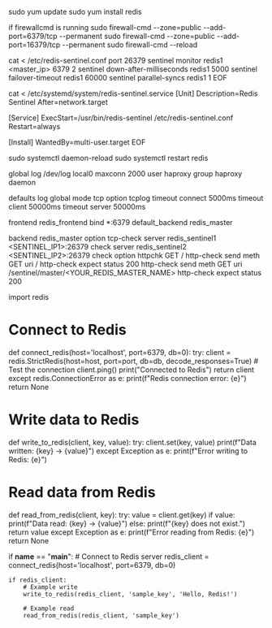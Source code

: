 sudo yum update
sudo yum install redis


if firewallcmd is running
sudo firewall-cmd --zone=public --add-port=6379/tcp --permanent
sudo firewall-cmd --zone=public --add-port=16379/tcp --permanent
sudo firewall-cmd --reload

cat <<EOF > /etc/redis-sentinel.conf
port 26379
sentinel monitor redis1 <master_ip> 6379 2
sentinel down-after-milliseconds redis1 5000
sentinel failover-timeout redis1 60000
sentinel parallel-syncs redis1 1
EOF

cat <<EOF > /etc/systemd/system/redis-sentinel.service
[Unit]
Description=Redis Sentinel
After=network.target

[Service]
ExecStart=/usr/bin/redis-sentinel /etc/redis-sentinel.conf
Restart=always

[Install]
WantedBy=multi-user.target
EOF

sudo systemctl daemon-reload
sudo systemctl restart redis

global
    log /dev/log local0
    maxconn 2000
    user haproxy
    group haproxy
    daemon

defaults
    log global
    mode tcp
    option tcplog
    timeout connect 5000ms
    timeout client 50000ms
    timeout server 50000ms

frontend redis_frontend
    bind *:6379
    default_backend redis_master

backend redis_master
    option tcp-check
    server redis_sentinel1 <SENTINEL_IP1>:26379 check
    server redis_sentinel2 <SENTINEL_IP2>:26379 check
    option httpchk GET /
    http-check send meth GET uri /
    http-check expect status 200
    http-check send meth GET uri /sentinel/master/<YOUR_REDIS_MASTER_NAME>
    http-check expect status 200



import redis

# Connect to Redis
def connect_redis(host='localhost', port=6379, db=0):
    try:
        client = redis.StrictRedis(host=host, port=port, db=db, decode_responses=True)
        # Test the connection
        client.ping()
        print("Connected to Redis")
        return client
    except redis.ConnectionError as e:
        print(f"Redis connection error: {e}")
        return None

# Write data to Redis
def write_to_redis(client, key, value):
    try:
        client.set(key, value)
        print(f"Data written: {key} -> {value}")
    except Exception as e:
        print(f"Error writing to Redis: {e}")

# Read data from Redis
def read_from_redis(client, key):
    try:
        value = client.get(key)
        if value:
            print(f"Data read: {key} -> {value}")
        else:
            print(f"{key} does not exist.")
        return value
    except Exception as e:
        print(f"Error reading from Redis: {e}")
        return None

if __name__ == "__main__":
    # Connect to Redis server
    redis_client = connect_redis(host='localhost', port=6379, db=0)
    
    if redis_client:
        # Example write
        write_to_redis(redis_client, 'sample_key', 'Hello, Redis!')

        # Example read
        read_from_redis(redis_client, 'sample_key')
